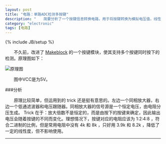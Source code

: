 ```yaml
---
layout: post
title: "电路：单路ADC检测多按键"
description: "　　简要分析了一个按键信息转换电路，用于将按键转换为模拟电压值，线性度高。"
category: "electronic"
tags: [电路]
---
```

{% include JB/setup %}

　　不久前，改进了 [Makeblock](http://www.makeblock.cc) 的一个按键模块，使其支持多个按键同时按下的检测。原理图如下：

![原理图]({{site.img_path}}/key_to_adc.png)

　　图中VCC是为5V。

###分析

　　原理比较简单，但运用到的 trick 还是挺有意思的。左边一个同相放大器，右边一个低通滤波器和电压跟随器。同相放大器的信号源是一个恒定电压，由电阻分压生成。 Trick 在于：放大倍数不是恒定的，而是由按下的按键来确定，因此输出电压会随着按键的不同而变化。理想情况下，按键对应的电阻应该为 1:2:4:8 ，符合二进制的比例，但是常用电阻中没有 4k 和 8k ，只好用 3.9k 和 8.2k ，降低了一定的线性度，但不影响使用。


-------------------------------------------
